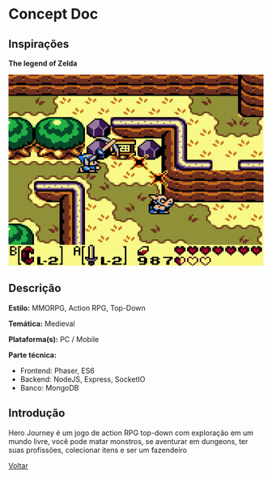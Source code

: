 ##
# **Concept Doc**

## Inspirações

**The legend of Zelda**

![zelda](zelda.jpg)




## Descrição

**Estilo:** MMORPG, Action RPG, Top-Down

**Temática:** Medieval

**Plataforma(s):** PC / Mobile

**Parte técnica:**

- Frontend: Phaser, ES6
- Backend: NodeJS, Express, SocketIO
- Banco: MongoDB

## Introdução

Hero Journey é um jogo de action RPG top-down com exploração em um mundo livre, você pode matar monstros, se aventurar em dungeons, ter suas profissões, colecionar itens e ser um fazendeiro


[Voltar](../README.md)

